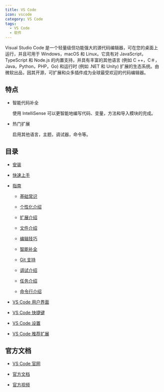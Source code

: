 ```yaml
---
title: VS Code
icon: vscode
category: VS Code
tags:
  - VS Code
  - 软件
---
```


Visual Studio Code 是一个轻量级但功能强大的源代码编辑器，可在您的桌面上运行，并且可用于 Windows，macOS 和 Linux。它具有对 JavaScript，TypeScript 和 Node.js 的内置支持，并具有丰富的其他语言 (例如 C ++，C＃，Java，Python，PHP，Go) 和运行时 (例如 .NET 和 Unity) 扩展的生态系统。由微软出品，因其开源，可扩展和众多插件成为全球最受欢迎的代码编辑器。

## 特点

- 智能代码补全

  使用 IntelliSense 可以更智能地编写代码、变量，方法和导入模块的完成。

- 热门扩展

  启用其他语言，主题，调试器，命令等。

## 目录

- [安装](install.md)

- [快速上手](get-started.md)

- [指南](guide/readme.md)

  - [基础常识](guide/basic.md)

  - [个性化介绍](guide/customization.md)

  - [扩展介绍](guide/extension.md)

  - [文件介绍](guide/file.md)

  - [编辑技巧](guide/edit.md)

  - [智能补全](guide/intellisense.md)

  - [Git 支持](guide/git.md)

  - [调试介绍](guide/debug.md)

  - [任务介绍](guide/task.md)

  - [命令行介绍](guide/command.md)

- [VS Code 用户界面](ui.md)

- [VS Code 快捷键](shortcut-key.md)

- [VS Code 设置](settings.md)

- [VS Code 推荐扩展](extension.md)

## 官方文档

- [VS Code 官网](https://code.visualstudio.com/)

- [官方文档](https://code.visualstudio.com/docs)

- [官方视频](https://code.visualstudio.com/docs/getstarted/introvideos)

